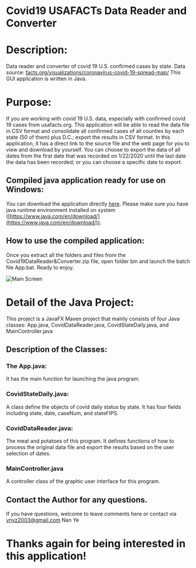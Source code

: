 # Covid19 USAFACTs Data Reader and Converter

# Description:
Data reader and converter of covid 19 U.S. confirmed cases by state. Data source: [facts.org/visualizations/coronavirus-covid-19-spread-map/](https://usafacts.org/visualizations/coronavirus-covid-19-spread-map/)
This GUI application is written in Java.

# Purpose:
If you are working with covid 19 U.S. data, especially with confirmed covid 19 cases from usafacts.org. This application will be able to read the data file in CSV format and consolidate all confirmed cases of all counties by each state (50 of them) plus D.C.; export the results in CSV format. In this application, it has a direct link to the source file and the web page for you to view and download by yourself. You can choose to export the data of all dates from the first date that was recorded on 1/22/2020 until the last date the data has been recorded; or you can choose a specific date to export.

## Compiled java application ready for use on Windows:
You can download the application directly [here](https://drive.google.com/file/d/1kASPYLDo3KfyqOWBtolLh929JkZV_icD/view). Please make sure you have java runtime environment installed on system ([https://www.java.com/en/download/](https://www.java.com/en/download/)).

## How to use the compiled application:
Once you extract all the folders and files from the Covid19DataReader&Converter.zip file, open folder bin and launch the batch file App.bat. Ready to enjoy.

![Main Screen]( https://drive.google.com/uc?export=download&id=1BhrAAmOWsrzJ7k1BeXv8w5YAOqS_gUsa)



# Detail of the Java Project:
This project is a JavaFX Maven project that mainly consists of four Java classes: App.java, CovidDataReader.java, CovidStateDaily.java, and MainController.java

## Description of the Classes:
### The App.java:
It has the main function for launching the java program.

### CovidStateDaily.java:
A class define the objects of covid daily status by state.
It has four fields including state, date, caseNum, and stateFIPS.

### CovidDataReader.java:
The meat and potatoes of this program. It defines functions of how to process the original data file and export the results based on the user selection of dates.

### MainController.java
A controller class of the graphic user interface for this program.

## Contact the Author for any questions.
If you have questions, welcome to leave comments here or contact via ynyz2003@gmail.com Nan Ye

# Thanks again for being interested in this application!
